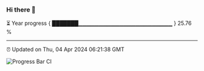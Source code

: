 ### Hi there 👋

⏳ Year progress { ███████▁▁▁▁▁▁▁▁▁▁▁▁▁▁▁▁▁▁▁▁▁▁▁ } 25.76 %

---

⏰ Updated on Thu, 04 Apr 2024 06:21:38 GMT

![Progress Bar CI](https://github.com/ZhaoGui/ZhaoGui/workflows/Progress%20Bar%20CI/badge.svg)
